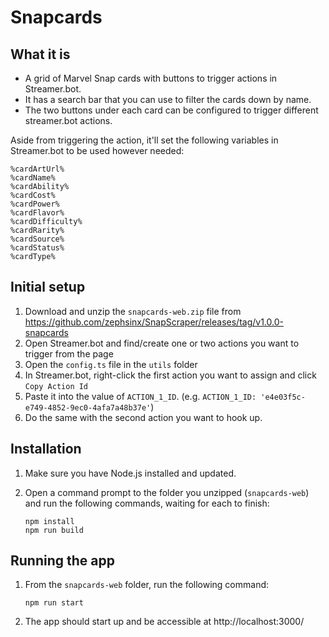 # Snapcards

## What it is

- A grid of Marvel Snap cards with buttons to trigger actions in Streamer.bot.
- It has a search bar that you can use to filter the cards down by name.
- The two buttons under each card can be configured to trigger different streamer.bot actions.

Aside from triggering the action, it'll set the following variables in Streamer.bot to be used however needed:

```text
%cardArtUrl%
%cardName%
%cardAbility%
%cardCost%
%cardPower%
%cardFlavor%
%cardDifficulty%
%cardRarity%
%cardSource%
%cardStatus%
%cardType%
```

## Initial setup

1. Download and unzip the `snapcards-web.zip` file
   from https://github.com/zephsinx/SnapScraper/releases/tag/v1.0.0-snapcards
2. Open Streamer.bot and find/create one or two actions you want to trigger from the page
3. Open the `config.ts` file in the `utils` folder
4. In Streamer.bot, right-click the first action you want to assign and click `Copy Action Id`
5. Paste it into the value of `ACTION_1_ID`. (e.g. `ACTION_1_ID: 'e4e03f5c-e749-4852-9ec0-4afa7a48b37e'`)
6. Do the same with the second action you want to hook up.

## Installation

1. Make sure you have Node.js installed and updated.
2. Open a command prompt to the folder you unzipped (`snapcards-web`) and run the following commands, waiting for each to finish:

   ```shell
   npm install
   npm run build
   ```

## Running the app

1. From the `snapcards-web` folder, run the following command:

   ```shell
   npm run start
   ```

2. The app should start up and be accessible at http://localhost:3000/
